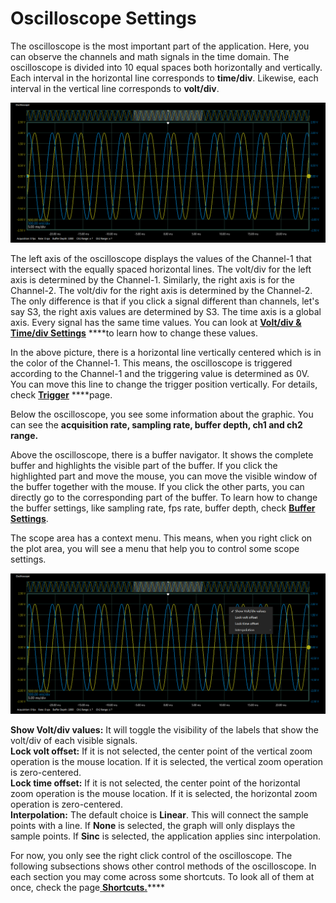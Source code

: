 # Oscilloscope Settings

The oscilloscope is the most important part of the application. Here, you can observe the channels and math signals in the time domain. The oscilloscope is divided into 10 equal spaces both horizontally and vertically. Each interval in the horizontal line corresponds to **time/div**. Likewise, each interval in the vertical line corresponds to **volt/div**. 

![](../../../../../.gitbook/assets/image%20%2860%29.png)

The left axis of the oscilloscope displays the values of the Channel-1 that intersect with the equally spaced horizontal lines. The volt/div for the left axis is determined by the Channel-1. Similarly, the right axis is for the Channel-2. The volt/div for the right axis is determined by the Channel-2. The only difference is that if you click a signal different than channels, let's say S3, the right axis values are determined by S3. The time axis is a global axis. Every signal has the same time values. You can look at [**Volt/div & Time/div Settings**](volt-div-and-time-div-settings.md) ****to learn how to change these values.

In the above picture, there is a horizontal line vertically centered which is in the color of the Channel-1. This means, the oscilloscope is triggered according to the Channel-1 and the triggering value is determined as 0V. You can move this line to change the trigger position vertically. For details, check [**Trigger**](trigger.md) ****page. 

Below the oscilloscope, you see some information about the graphic. You can see the **acquisition rate, sampling rate, buffer depth, ch1 and ch2 range.** 

Above the oscilloscope, there is a buffer navigator. It shows the complete buffer and highlights the visible part of the buffer. If you click the highlighted part and move the mouse, you can move the visible window of the buffer together with the mouse. If you click the other parts, you can directly go to the corresponding part of the buffer. To learn how to change the buffer settings, like sampling rate, fps rate, buffer depth, check [**Buffer Settings**](../buffer-settings.md).

The scope area has a context menu. This means, when you right click on the plot area, you will see a menu that help you to control some scope settings.

![](../../../../../.gitbook/assets/image%20%28119%29.png)

**Show Volt/div values:** It will toggle the visibility of the labels that show the volt/div of each visible signals.  
**Lock volt offset:** If it is not selected, the center point of the vertical zoom operation is the mouse location. If it is selected, the vertical zoom operation is zero-centered.   
**Lock time offset:** If it is not selected, the center point of the horizontal zoom operation is the mouse location. If it is selected, the horizontal zoom operation is zero-centered.   
**Interpolation:** The default choice is **Linear**. This will connect the sample points with a line. If **None** is selected, the graph will only displays the sample points. If **Sinc** is selected, the application applies sinc interpolation.

For now, you only see the right click control of the oscilloscope. The following subsections shows other control methods of the oscilloscope. In each section you may come across some shortcuts. To look all of them at once, check the page[ **Shortcuts.**](../shortcuts.md)\*\*\*\*

